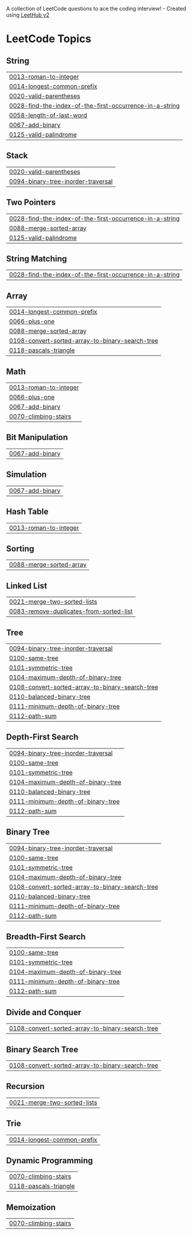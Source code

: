 A collection of LeetCode questions to ace the coding interview! - Created using [LeetHub v2](https://github.com/arunbhardwaj/LeetHub-2.0)
<!---LeetCode Topics Start-->
# LeetCode Topics
## String
|  |
| ------- |
| [0013-roman-to-integer](https://github.com/palakptl04/Assignment/tree/master/0013-roman-to-integer) |
| [0014-longest-common-prefix](https://github.com/palakptl04/Assignment/tree/master/0014-longest-common-prefix) |
| [0020-valid-parentheses](https://github.com/palakptl04/Assignment/tree/master/0020-valid-parentheses) |
| [0028-find-the-index-of-the-first-occurrence-in-a-string](https://github.com/palakptl04/Assignment/tree/master/0028-find-the-index-of-the-first-occurrence-in-a-string) |
| [0058-length-of-last-word](https://github.com/palakptl04/Assignment/tree/master/0058-length-of-last-word) |
| [0067-add-binary](https://github.com/palakptl04/Assignment/tree/master/0067-add-binary) |
| [0125-valid-palindrome](https://github.com/palakptl04/Assignment/tree/master/0125-valid-palindrome) |
## Stack
|  |
| ------- |
| [0020-valid-parentheses](https://github.com/palakptl04/Assignment/tree/master/0020-valid-parentheses) |
| [0094-binary-tree-inorder-traversal](https://github.com/palakptl04/Assignment/tree/master/0094-binary-tree-inorder-traversal) |
## Two Pointers
|  |
| ------- |
| [0028-find-the-index-of-the-first-occurrence-in-a-string](https://github.com/palakptl04/Assignment/tree/master/0028-find-the-index-of-the-first-occurrence-in-a-string) |
| [0088-merge-sorted-array](https://github.com/palakptl04/Assignment/tree/master/0088-merge-sorted-array) |
| [0125-valid-palindrome](https://github.com/palakptl04/Assignment/tree/master/0125-valid-palindrome) |
## String Matching
|  |
| ------- |
| [0028-find-the-index-of-the-first-occurrence-in-a-string](https://github.com/palakptl04/Assignment/tree/master/0028-find-the-index-of-the-first-occurrence-in-a-string) |
## Array
|  |
| ------- |
| [0014-longest-common-prefix](https://github.com/palakptl04/Assignment/tree/master/0014-longest-common-prefix) |
| [0066-plus-one](https://github.com/palakptl04/Assignment/tree/master/0066-plus-one) |
| [0088-merge-sorted-array](https://github.com/palakptl04/Assignment/tree/master/0088-merge-sorted-array) |
| [0108-convert-sorted-array-to-binary-search-tree](https://github.com/palakptl04/Assignment/tree/master/0108-convert-sorted-array-to-binary-search-tree) |
| [0118-pascals-triangle](https://github.com/palakptl04/Assignment/tree/master/0118-pascals-triangle) |
## Math
|  |
| ------- |
| [0013-roman-to-integer](https://github.com/palakptl04/Assignment/tree/master/0013-roman-to-integer) |
| [0066-plus-one](https://github.com/palakptl04/Assignment/tree/master/0066-plus-one) |
| [0067-add-binary](https://github.com/palakptl04/Assignment/tree/master/0067-add-binary) |
| [0070-climbing-stairs](https://github.com/palakptl04/Assignment/tree/master/0070-climbing-stairs) |
## Bit Manipulation
|  |
| ------- |
| [0067-add-binary](https://github.com/palakptl04/Assignment/tree/master/0067-add-binary) |
## Simulation
|  |
| ------- |
| [0067-add-binary](https://github.com/palakptl04/Assignment/tree/master/0067-add-binary) |
## Hash Table
|  |
| ------- |
| [0013-roman-to-integer](https://github.com/palakptl04/Assignment/tree/master/0013-roman-to-integer) |
## Sorting
|  |
| ------- |
| [0088-merge-sorted-array](https://github.com/palakptl04/Assignment/tree/master/0088-merge-sorted-array) |
## Linked List
|  |
| ------- |
| [0021-merge-two-sorted-lists](https://github.com/palakptl04/Assignment/tree/master/0021-merge-two-sorted-lists) |
| [0083-remove-duplicates-from-sorted-list](https://github.com/palakptl04/Assignment/tree/master/0083-remove-duplicates-from-sorted-list) |
## Tree
|  |
| ------- |
| [0094-binary-tree-inorder-traversal](https://github.com/palakptl04/Assignment/tree/master/0094-binary-tree-inorder-traversal) |
| [0100-same-tree](https://github.com/palakptl04/Assignment/tree/master/0100-same-tree) |
| [0101-symmetric-tree](https://github.com/palakptl04/Assignment/tree/master/0101-symmetric-tree) |
| [0104-maximum-depth-of-binary-tree](https://github.com/palakptl04/Assignment/tree/master/0104-maximum-depth-of-binary-tree) |
| [0108-convert-sorted-array-to-binary-search-tree](https://github.com/palakptl04/Assignment/tree/master/0108-convert-sorted-array-to-binary-search-tree) |
| [0110-balanced-binary-tree](https://github.com/palakptl04/Assignment/tree/master/0110-balanced-binary-tree) |
| [0111-minimum-depth-of-binary-tree](https://github.com/palakptl04/Assignment/tree/master/0111-minimum-depth-of-binary-tree) |
| [0112-path-sum](https://github.com/palakptl04/Assignment/tree/master/0112-path-sum) |
## Depth-First Search
|  |
| ------- |
| [0094-binary-tree-inorder-traversal](https://github.com/palakptl04/Assignment/tree/master/0094-binary-tree-inorder-traversal) |
| [0100-same-tree](https://github.com/palakptl04/Assignment/tree/master/0100-same-tree) |
| [0101-symmetric-tree](https://github.com/palakptl04/Assignment/tree/master/0101-symmetric-tree) |
| [0104-maximum-depth-of-binary-tree](https://github.com/palakptl04/Assignment/tree/master/0104-maximum-depth-of-binary-tree) |
| [0110-balanced-binary-tree](https://github.com/palakptl04/Assignment/tree/master/0110-balanced-binary-tree) |
| [0111-minimum-depth-of-binary-tree](https://github.com/palakptl04/Assignment/tree/master/0111-minimum-depth-of-binary-tree) |
| [0112-path-sum](https://github.com/palakptl04/Assignment/tree/master/0112-path-sum) |
## Binary Tree
|  |
| ------- |
| [0094-binary-tree-inorder-traversal](https://github.com/palakptl04/Assignment/tree/master/0094-binary-tree-inorder-traversal) |
| [0100-same-tree](https://github.com/palakptl04/Assignment/tree/master/0100-same-tree) |
| [0101-symmetric-tree](https://github.com/palakptl04/Assignment/tree/master/0101-symmetric-tree) |
| [0104-maximum-depth-of-binary-tree](https://github.com/palakptl04/Assignment/tree/master/0104-maximum-depth-of-binary-tree) |
| [0108-convert-sorted-array-to-binary-search-tree](https://github.com/palakptl04/Assignment/tree/master/0108-convert-sorted-array-to-binary-search-tree) |
| [0110-balanced-binary-tree](https://github.com/palakptl04/Assignment/tree/master/0110-balanced-binary-tree) |
| [0111-minimum-depth-of-binary-tree](https://github.com/palakptl04/Assignment/tree/master/0111-minimum-depth-of-binary-tree) |
| [0112-path-sum](https://github.com/palakptl04/Assignment/tree/master/0112-path-sum) |
## Breadth-First Search
|  |
| ------- |
| [0100-same-tree](https://github.com/palakptl04/Assignment/tree/master/0100-same-tree) |
| [0101-symmetric-tree](https://github.com/palakptl04/Assignment/tree/master/0101-symmetric-tree) |
| [0104-maximum-depth-of-binary-tree](https://github.com/palakptl04/Assignment/tree/master/0104-maximum-depth-of-binary-tree) |
| [0111-minimum-depth-of-binary-tree](https://github.com/palakptl04/Assignment/tree/master/0111-minimum-depth-of-binary-tree) |
| [0112-path-sum](https://github.com/palakptl04/Assignment/tree/master/0112-path-sum) |
## Divide and Conquer
|  |
| ------- |
| [0108-convert-sorted-array-to-binary-search-tree](https://github.com/palakptl04/Assignment/tree/master/0108-convert-sorted-array-to-binary-search-tree) |
## Binary Search Tree
|  |
| ------- |
| [0108-convert-sorted-array-to-binary-search-tree](https://github.com/palakptl04/Assignment/tree/master/0108-convert-sorted-array-to-binary-search-tree) |
## Recursion
|  |
| ------- |
| [0021-merge-two-sorted-lists](https://github.com/palakptl04/Assignment/tree/master/0021-merge-two-sorted-lists) |
## Trie
|  |
| ------- |
| [0014-longest-common-prefix](https://github.com/palakptl04/Assignment/tree/master/0014-longest-common-prefix) |
## Dynamic Programming
|  |
| ------- |
| [0070-climbing-stairs](https://github.com/palakptl04/Assignment/tree/master/0070-climbing-stairs) |
| [0118-pascals-triangle](https://github.com/palakptl04/Assignment/tree/master/0118-pascals-triangle) |
## Memoization
|  |
| ------- |
| [0070-climbing-stairs](https://github.com/palakptl04/Assignment/tree/master/0070-climbing-stairs) |
<!---LeetCode Topics End-->